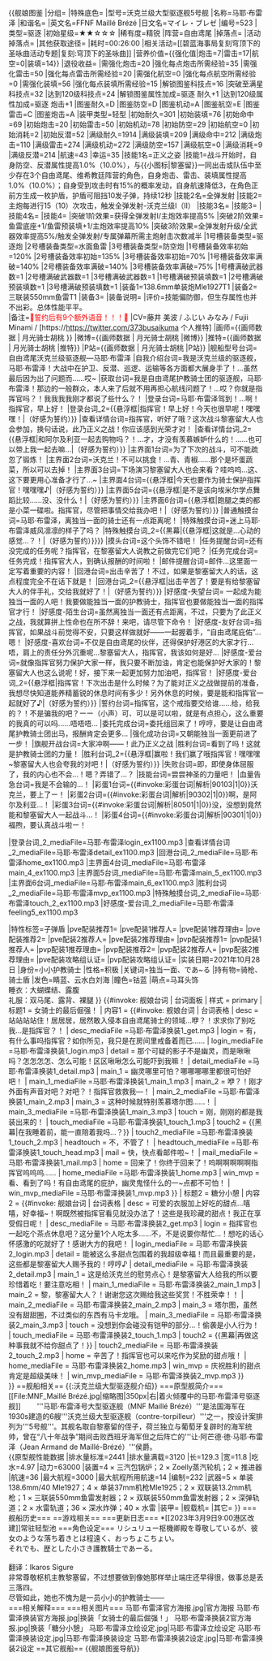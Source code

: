 {{舰娘图鉴 
|分组=
|特殊底色=
|型号=沃克兰级大型驱逐舰5号舰
|名称=马耶·布雷泽
|和谐名=
|英文名=FFNF Maillé Brézé
|日文名=マイレ・ブレゼ
|编号=523
|类型=驱逐
|初始星级=★★☆☆☆
|稀有度=精锐
|阵营=自由鸢尾
|掉落点=
|活动掉落点=
|其他获取途径=<!--【无则不填】-->
|耗时=00:26:00
|相关活动=[[碧蓝海事局复刻穹顶下的圣咏曲活动专题|复刻:穹顶下的圣咏曲]]
|营养价值={{强化值|炮击=7|雷击=17|航空=0|装填=14}}
|退役收益=
|需强化炮击=20
|强化每点炮击所需经验=35
|需强化雷击=50
|强化每点雷击所需经验=20
|需强化航空=0
|强化每点航空所需经验=0
|需强化装填=56
|强化每点装填所需经验=15
|解锁图鉴科技点=16
|突破至满星科技点=32
|达到120级科技点=24
|解锁图鉴属性加成=驱逐 耐久+1
|达到120级属性加成=驱逐 炮击+1
|图鉴耐久=D
|图鉴防空=D
|图鉴机动=A
|图鉴航空=E
|图鉴雷击=C
|图鉴炮击=A
|装甲类型=轻型
|初始耐久=301
|初始装填=76
|初始命中=69
|初始炮击=20
|初始雷击=50
|初始机动=78
|初始防空=29
|初始航空=0
|初始消耗=2
|初始反潜=52
|满级耐久=1914
|满级装填=209
|满级命中=212
|满级炮击=110
|满级雷击=274
|满级机动=272
|满级防空=157
|满级航空=0
|满级消耗=9
|满级反潜=214
|航速=43
|幸运=35
|技能1名=正义之姿
|技能1=战斗开始时，自身防空、反潜属性提高1.0%（10.0%），与{{小图标|黎塞留}}一同出击或队伍中至少存在3个自由鸢尾、维希教廷阵营的角色，自身炮击、雷击、装填属性提高1.0%（10.0%）；自身受到攻击时有15%的概率发动，自身航速降低3，在角色正前方生成一枚护盾，护盾可阻挡10发子弹，持续12秒
|技能2名=全弹发射
|技能2=主炮每进行15（10）次攻击，触发全弹发射-沃克兰级I（II）
|技能3名=
|技能3=
|技能4名=
|技能4=
|突破1阶效果=获得全弹发射I/主炮效率提高5%
|突破2阶效果=鱼雷底座+1/鱼雷预装填+1/主炮效率提高10%
|突破3阶效果=全弹发射升级/全武器效率提高5%/触发全弹发射/专属弹幕所需主炮射击次数减半
|1号槽装备类型=驱逐炮
|2号槽装备类型=水面鱼雷
|3号槽装备类型=防空炮
|1号槽装备效率初始=120%
|2号槽装备效率初始=135%
|3号槽装备效率初始=70%
|1号槽装备效率满破=140%
|2号槽装备效率满破=140%
|3号槽装备效率满破=75%
|1号槽满破武器数=1
|2号槽满破武器数=1
|3号槽满破武器数=1
|1号槽满破预装填数=1
|2号槽满破预装填数=1
|3号槽满破预装填数=1
|装备1=138.6mm单装炮Mle1927T1
|装备2=三联装550mm鱼雷T1
|装备3=
|装备说明=
|评价=技能偏防御，但生存属性也并不出彩。总体性能平平。<br>
|备注=<span style="color:red;">💓誓约后有9个额外语音！！！💓</span>
|CV=藤井 美波 / ふじい みなみ / Fujii Minami / [https://https://twitter.com/373busaikuma 个人推特]
|画师={{画师数据 | 月光骑士胡桃 }}
|微博={{画师数据 | 月光骑士胡桃 |微博}}
|推特={{画师数据 | 月光骑士胡桃 |推特}}
|P站={{画师数据 | 月光骑士胡桃 |P站}}
|舰船型号台词=自由鸢尾沃克兰级驱逐舰—马耶·布雷泽
|自我介绍台词=我是沃克兰级的驱逐舰，马耶·布雷泽！大战中在护卫、反潜、巡逻、运输等各方面都大展身手了！…虽然最后因为出了问题而……哎~
|获取台词=我是自由鸢尾护教骑士团的驱逐舰，马耶·布雷泽！那边的一般群众，本人来了后就不用再担心航线问题了！…哎？你就是指挥官吗？！我我我我刚才都说了些什么？！
|登录台词=马耶·布雷泽驾到！…啊！指挥官，早上好！
|登录台词_2={{悬浮框|指挥官！早上好！今天也很早呢！嘿嘿嘿！|（好感为誓约）}}
|查看详情台词=指挥官，听好了哦？这次战斗黎塞留大人也会参加，换句话说，此乃正义之战！你应该感到光荣才对！
|查看详情台词_2={{悬浮框|和阿尔及利亚一起去购物吗？！…才，才没有羡慕嫉妒什么的！……也可以带上我一起去嘛…|（好感为誓约）}}
|主界面1台词=为了下次的战斗，可不能疏忽了锻炼！
|主界面2台词=沃克兰！不可以挑食！…青、青椒……那个是坏蛋蔬菜，所以可以去掉！
|主界面3台词=下场演习黎塞留大人也会来看？哇呜呜…这、这下要更用心准备才行了…~
|主界面4台词={{悬浮框|今天也要作为骑士保护指挥官！嘿嘿嘿♪|（好感为誓约）}}
|主界面5台词={{悬浮框|是不是该向埃米尔学点舞蹈比较……没、没什么！|（好感为誓约）}}
|主界面6台词={{悬浮框|跑腿之类的都是小菜一碟啦。指挥官，尽管把事情交给我办吧！|（好感为誓约）}}
|普通触摸台词=马耶·布雷泽，离独当一面的骑士还有一点距离呢！
|特殊触摸台词=迷上马耶·布雷泽威风凛凛的样子了吗？
|特殊触摸台词_2={{黑幕|{{悬浮框|这就是…心动的感觉…？！|（好感为誓约）}}}}
|摸头台词=这个头饰不错吧！
|任务提醒台词=还有没完成的任务呢？指挥官，在黎塞留大人说教之前做完它们吧？
|任务完成台词=任务完成！指挥官大人，到确认报酬的时间啦！
|邮件提醒台词=邮件…这里面一定写着重要的内容！
|回港台词=出击辛苦了！不过，如果是黎塞留大人的话，这点程度完全不在话下就是！
|回港台词_2={{悬浮框|出击辛苦了！要是有给黎塞留大人的伴手礼，交给我就好了！|（好感为誓约）}}
|好感度-失望台词= 一起成为能独当一面的人吧！我要做能独当一面的护教骑士，指挥官也要做能独当一面的指挥官才行！
|好感度-陌生台词=虽然离独当一面还有点距离，不过，只要为了此正义之战，我就算拼上性命也在所不辞！来吧，请尽管下命令！
|好感度-友好台词=指挥官，如果战斗前觉得不安，只要这样做就好——一起握着手，“自由鸢尾庇佑”…嗯！
|好感度-喜欢台词=不仅是自由鸢尾的伙伴，还得保护好港区的大家才行…唔，肩上的责任分外沉重呢…黎塞留大人，指挥官，我该如何是好…
|好感度-爱台词=就像指挥官努力保护大家一样，我只要不断加油，肯定也能保护好大家的！黎塞留大人也这么说呢！好，接下来一起更加努力加油吧，指挥官！
|好感度-爱台词_2={{悬浮框|指挥官！下次出击是什么时候？为了能对正义之战做提前的准备，我想尽快知道能养精蓄锐的休息时间有多少！另外休息的时候，要是能和指挥官一起就好了♪|（好感为誓约）}}
|誓约台词=指挥官，这个戒指要交给谁……给，给我的？！不是骗我的吧？ーー（小声）可、可以是可以啦，就是有点担心，这么重要的我真的可以吗……唔唔唔…
|委托完成台词=委托组回来了！哼哼，要是让自由鸢尾护教骑士团出马，报酬肯定会更多…
|强化成功台词=又朝能独当一面更前进了一步！
|旗舰开战台词=大家冲啊——！此乃正义之战
|胜利台词=看到了吗！这就是护教骑士团的力量！
|胜利台词_2={{悬浮框|赢啦！我们赢了哦指挥官！嘿嘿嘿~黎塞留大人也会夸我的对吧！|（好感为誓约）}}
|失败台词=即，即使身体屈服了，我的内心也不会…！嗯？弄错了…？
|技能台词=尝尝神圣的力量吧！
|血量告急台词=我是不会输的…！
|彩蛋1台词={{#invoke:彩蛋台词|解析|90103|1|0}}沃克兰，要上了ー！
|彩蛋2台词={{#invoke:彩蛋台词|解析|90302|1|0}}啊，是阿尔及利亚…！
|彩蛋3台词={{#invoke:彩蛋台词|解析|80501|1|0}}没，没想到竟然能和黎塞留大人一起战斗…！
|彩蛋4台词={{#invoke:彩蛋台词|解析|90301|1|0}}福煦，要认真战斗啦ー！

|登录台词_2_mediaFile=马耶·布雷泽login_ex1100.mp3
|查看详情台词_2_mediaFile=马耶·布雷泽detail_ex1100.mp3
|回港台词_2_mediaFile=马耶·布雷泽home_ex1100.mp3
|主界面4台词_mediaFile=马耶·布雷泽main_4_ex1100.mp3
|主界面5台词_mediaFile=马耶·布雷泽main_5_ex1100.mp3
|主界面6台词_mediaFile=马耶·布雷泽main_6_ex1100.mp3
|胜利台词_2_mediaFile=马耶·布雷泽mvp_ex1100.mp3
|特殊触摸台词_2_mediaFile=马耶·布雷泽touch_2_ex1100.mp3
|好感度-爱台词_2_mediaFile=马耶·布雷泽feeling5_ex1100.mp3

|特性标签=子弹盾
|pve配装推荐1=
|pve配装1推荐人=
|pve配装1推荐理由=
|pve配装推荐2=
|pve配装2推荐人=
|pve配装2推荐理由=
|pvp配装推荐1=
|pvp配装1推荐人=
|pvp配装1推荐理由=
|pvp配装推荐2=
|pvp配装2推荐人=
|pvp配装2推荐理由=
|pve配装攻略组认证=
|pvp配装攻略组认证=
|实装日期=2021年10月28日
|身份=小小护教骑士
|性格=积极
|关键词=独当一面、であ~る
|持有物=骑枪、骑士盾
|发色=睛蓝、云水白刘海
|瞳色=钴蓝
|萌点=马耳头饰<br>睡衣：大蝴蝶结、露腹<br>礼服：双马尾、露背、裸腿
}}
{{#invoke: 舰娘台词 | 台词面板 
| 样式 = primary
| 标题1 = 女骑士的最后倔强！
| 内容1 = {{#invoke: 舰娘台词 | 台词表格
  | desc = 站站站站住！居居居，居然敢入侵本自由鸢尾骑士的领域…咿？！求求你了别吃我…是指挥官？！
  | desc_mediaFile =马耶·布雷泽换装1_get.mp3
  | login = 有，有什么事吗指挥官？如你所见，我只是在房间里戒备着而已……
  | login_mediaFile =马耶·布雷泽换装1_login.mp3
  | detail = 那个可疑的影子不是幽灵，而是啾啾吗？怎怎怎怎、怎么可能！区区啾啾怎么可能吓到我嘛！
  | detail_mediaFile =马耶·布雷泽换装1_detail.mp3
  | main_1 = 幽灵哪里可怕？哪哪哪哪里都很可怕好吧！
  | main_1_mediaFile =马耶·布雷泽换装1_main_1.mp3
  | main_2 = 咿？！刚才外面有声音对吧？对吧？！指挥官救救我—！
  | main_2_mediaFile =马耶·布雷泽换装1_main_2.mp3
  | main_3 = 这种时候就特别羡慕塔尔图……！
  | main_3_mediaFile =马耶·布雷泽换装1_main_3.mp3
  | touch = 刚，刚刚的都是我装出来的！
  | touch_mediaFile =马耶·布雷泽换装1_touch_1.mp3
  | touch2 = {{黑幕|在我睡着前，能一直陪着我吗…？}}
  | touch2_mediaFile =马耶·布雷泽换装1_touch_2.mp3
  | headtouch = 不，不管了！
  | headtouch_mediaFile =马耶·布雷泽换装1_touch_head.mp3
  | mail = 快，快点看邮件啦~！
  | mail_mediaFile =马耶·布雷泽换装1_mail.mp3
  | home = 回来了！你终于回来了！呜啊啊啊啊啊指挥官呜呜呜……
  | home_mediaFile =马耶·布雷泽换装1_home.mp3
  | win_mvp = 看、看到了吗！有自由鸢尾的庇护，幽灵鬼怪什么的一~点都不可怕！
  | win_mvp_mediaFile =马耶·布雷泽换装1_mvp.mp3
  }}
| 标题2 = 糖分小憩
| 内容2 = {{#invoke: 舰娘台词 | 台词表格
  | desc = 可爱的衣服加上好吃的甜点…嘻嘻，好幸福~！啊既然被指挥官看见就没办法了！这些是我珍藏的甜点！我正在享受假日呢！
  | desc_mediaFile = 马耶·布雷泽换装2_get.mp3
  | login = 指挥官也一起吃个茶点休息吧？这分量1个人吃太多……不，不是说要你帮忙…！想吃的话心怀感激的吃就好了！感谢大方的我吧！
  | login_mediaFile = 马耶·布雷泽换装2_login.mp3
  | detail = 能被这么多甜点包围着的我超级幸福！而且最重要的是，这些都是黎塞留大人赐予我的！哼哼♪
  | detail_mediaFile = 马耶·布雷泽换装2_detail.mp3
  | main_1 = 这是给沃克兰的慰劳点心！是黎塞留大人给我的所以要珍惜着吃！要注意吃相！
  | main_1_mediaFile = 马耶·布雷泽换装2_main_1.mp3
  | main_2 = 黎，黎塞留大人？！谢谢您这次赐给我这些奖赏！不胜荣幸！！
  | main_2_mediaFile = 马耶·布雷泽换装2_main_2.mp3
  | main_3 = 塔尔图，虽然没有甜甜圈，不过类似的东西有马卡龙哦。
  | main_3_mediaFile = 马耶·布雷泽换装2_main_3.mp3
  | touch = 没想到你会碰没有铠甲的部分…！偷袭是小人行为！
  | touch_mediaFile = 马耶·布雷泽换装2_touch_1.mp3
  | touch2 = {{黑幕|再做这种事我就不给你甜点了！}}
  | touch2_mediaFile = 马耶·布雷泽换装2_touch_2.mp3
  | home = 辛苦了！指挥官也可以来吃作为奖励的甜点哦！
  | home_mediaFile = 马耶·布雷泽换装2_home.mp3
  | win_mvp = 庆祝胜利的甜点肯定是超级美味！
  | win_mvp_mediaFile = 马耶·布雷泽换装2_mvp.mp3
  }}  
}}
==舰船相关==
{{:沃克兰级大型驱逐舰介绍}}
===原型舰简介===
[[File:MNF_Maillé Brézé.jpg|缩略图|350px|右|着火倾覆中的马耶·布雷泽号驱逐舰]]
　　'''马耶·布雷泽号大型驱逐舰（MNF Maillé Brézé）'''是法国海军在1930s建造的6艘'''沃克兰级大型驱逐舰（contre-torpilleur）'''之一，按设计案排列为'''5号舰'''。其舰名取自黎塞留的侄子，荷兰独立与葡萄牙复辟时的海军统帅，曾在“八十年战争”期间击败西班牙海军但之后阵亡的'''让·阿芒德·徳·马耶·布雷泽（Jean Armand de Maillé-Brézé）'''侯爵。<br>
{{原型舰性能数据
|排水量标准=2441
|排水量满载=3120
|长=129.3
|宽=11.8
|吃水=4.97
|动力=63000
|装置=4 × 三汽包锅炉；2 × Zoelly蒸汽轮机；2 × 推进器
|航速=36
|最大航程=3000
|最大航程所用航速=14
|编制=232
|武器=5 × 单装138.6mm/40 Mle1927；4 × 单装37mm机枪Mle1925；2 × 双联装13.2mm机枪；1 × 三联装550mm鱼雷发射器；2 × 双联装550mm鱼雷发射器；2 × 深弹轨道；2 × 水雷轨道；36 × 深水炸弹；40 × 水雷
|装甲=
|舰载机=
|其它=
}}
===舰船历史===
==游戏相关==
===更新日志===
*[[2023年3月9日9:00港区改建]]常驻轻型池
===角色设定===
リシュリュー枢機卿殿を尊敬しているが、彼女のような落ち着きとは程遠く、おっちょこちょい。<br>
それでも、歴とした小さき護教騎士であーる。<br><br>
翻译：Ikaros Sigure<br>
非常尊敬枢机主教黎塞留，不过想要做到像她那样举止端庄还早得很，做事总是丢三落四。<br>
尽管如此，她也不愧为是一员小小的护教骑士——<br>
===相关解释===
===相关图片===
<gallery mode="packed" heights="300px">
马耶·布雷泽官方海报.jpg|官方海报
马耶·布雷泽换装官方海报.jpg|换装「女骑士的最后倔强！」
马耶·布雷泽换装2官方海报.jpg|换装「糖分小憩」
马耶·布雷泽立绘设定.jpg|马耶·布雷泽立绘设定
马耶·布雷泽换装设定.jpg|马耶·布雷泽换装设定
马耶·布雷泽换装2设定.jpg|马耶·布雷泽换装2设定
</gallery>
==其它舰船==
{{舰娘图鉴导航}}
